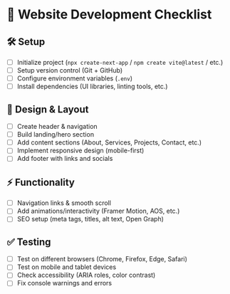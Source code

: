 # 📝 Website Development Checklist  

## 🛠️ Setup  
- [ ] Initialize project (`npx create-next-app` / `npm create vite@latest` / etc.)  
- [ ] Setup version control (Git + GitHub)  
- [ ] Configure environment variables (`.env`)  
- [ ] Install dependencies (UI libraries, linting tools, etc.)  

## 🎨 Design & Layout  
- [ ] Create header & navigation  
- [ ] Build landing/hero section  
- [ ] Add content sections (About, Services, Projects, Contact, etc.)  
- [ ] Implement responsive design (mobile-first)  
- [ ] Add footer with links and socials  

## ⚡ Functionality  
- [ ] Navigation links & smooth scroll  
- [ ] Add animations/interactivity (Framer Motion, AOS, etc.)  
- [ ] SEO setup (meta tags, titles, alt text, Open Graph)  

## ✅ Testing  
- [ ] Test on different browsers (Chrome, Firefox, Edge, Safari)  
- [ ] Test on mobile and tablet devices  
- [ ] Check accessibility (ARIA roles, color contrast)  
- [ ] Fix console warnings and errors  
